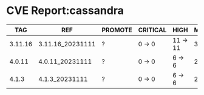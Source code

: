 # CVE Report:cassandra
|   TAG   |       REF        | PROMOTE | CRITICAL |   HIGH   |  MEDIUM  |   LOW    | UNKNOWN |
|---------|------------------|---------|----------|----------|----------|----------|---------|
| 3.11.16 | 3.11.16_20231111 | ?       | 0 -> 0   | 11 -> 11 | 37 -> 37 | 29 -> 25 | 0 -> 0  |
| 4.0.11  | 4.0.11_20231111  | ?       | 0 -> 0   | 6 -> 6   | 21 -> 21 | 33 -> 29 | 0 -> 0  |
| 4.1.3   | 4.1.3_20231111   | ?       | 0 -> 0   | 6 -> 6   | 21 -> 21 | 33 -> 29 | 0 -> 0  |
